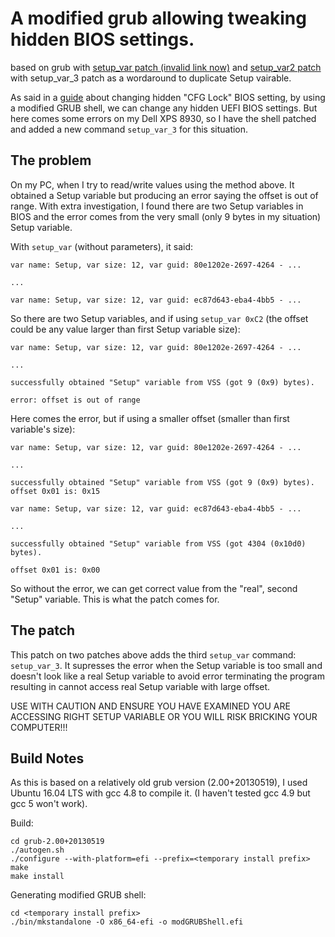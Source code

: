 # A modified grub allowing tweaking hidden BIOS settings.
based on grub with [setup_var patch (invalid link now)](http://luna.vmars.tuwien.ac.at/~froemel/insydeh2o_efi/grub2-add-setup_var-cmd.patch) and [setup_var2 patch](https://habr.com/post/190354/) with setup\_var\_3 patch as a wordaround to duplicate Setup vairable.

As said in a [guide](https://github.com/acidanthera/AppleSupportPkg#verifymsre2) about changing hidden "CFG Lock" BIOS setting, by using a modified GRUB shell, we can change any hidden UEFI BIOS settings. But here comes some errors on my Dell XPS 8930, so I have the shell patched and added a new command `setup_var_3` for this situation.

## The problem
On my PC, when I try to read/write values using the method above. It obtained a Setup variable but producing an error saying the offset is out of range. With extra investigation, I found there are two Setup variables in BIOS and the error comes from the very small (only 9 bytes in my situation) Setup variable.

With `setup_var` (without parameters), it said:

```
var name: Setup, var size: 12, var guid: 80e1202e-2697-4264 - ...

...

var name: Setup, var size: 12, var guid: ec87d643-eba4-4bb5 - ...
```

So there are two Setup variables, and if using `setup_var 0xC2` (the offset could be any value larger than first Setup variable size):

```
var name: Setup, var size: 12, var guid: 80e1202e-2697-4264 - ...

...

successfully obtained "Setup" variable from VSS (got 9 (0x9) bytes).

error: offset is out of range

```

Here comes the error, but if using a smaller offset (smaller than first variable's size):

```
var name: Setup, var size: 12, var guid: 80e1202e-2697-4264 - ...

...

successfully obtained "Setup" variable from VSS (got 9 (0x9) bytes).
offset 0x01 is: 0x15

var name: Setup, var size: 12, var guid: ec87d643-eba4-4bb5 - ...

...

successfully obtained "Setup" variable from VSS (got 4304 (0x10d0) bytes).

offset 0x01 is: 0x00
```

So without the error, we can get correct value from the "real", second "Setup" variable. This is what the patch comes for.

## The patch
This patch on two patches above adds the third `setup_var` command: `setup_var_3`. It supresses the error when the Setup variable is too small and doesn't look like a real Setup variable to avoid error terminating the program resulting in cannot access real Setup variable with large offset.

USE WITH CAUTION AND ENSURE YOU HAVE EXAMINED YOU ARE ACCESSING RIGHT SETUP VARIABLE OR YOU WILL RISK BRICKING YOUR COMPUTER!!!

## Build Notes
As this is based on a relatively old grub version (2.00+20130519), I used Ubuntu 16.04 LTS with gcc 4.8 to compile it. (I haven't tested gcc 4.9 but gcc 5 won't work).

Build:

```
cd grub-2.00+20130519
./autogen.sh
./configure --with-platform=efi --prefix=<temporary install prefix>
make
make install

```

Generating modified GRUB shell:

```
cd <temporary install prefix>
./bin/mkstandalone -O x86_64-efi -o modGRUBShell.efi

```
